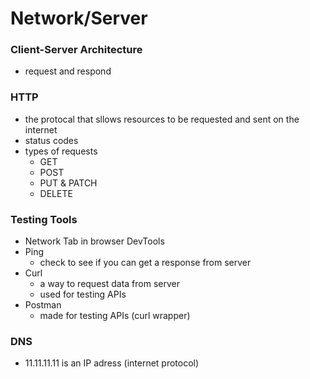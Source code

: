 # Network/Server

### Client-Server Architecture
- request and respond

### HTTP
- the protocal that sllows resources to be requested and sent on the internet
- status codes
- types of requests
    - GET
    - POST
    - PUT & PATCH
    - DELETE

### Testing Tools
- Network Tab in browser DevTools
- Ping
    - check to see if you can get a response from server
- Curl
    - a way to request data from server
    - used for testing APIs
- Postman
    - made for testing APIs (curl wrapper)

### DNS
- 11.11.11.11 is an IP adress (internet protocol)
